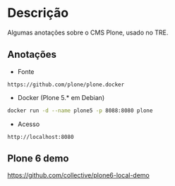# Descrição

Algumas anotações sobre o CMS Plone, usado no TRE.

## Anotações

- Fonte

```url
https://github.com/plone/plone.docker
```

- Docker (Plone 5.* em Debian)

```bash
docker run -d --name plone5 -p 8088:8080 plone
```

- Acesso

```url
http://localhost:8080
```

## Plone 6 demo

https://github.com/collective/plone6-local-demo